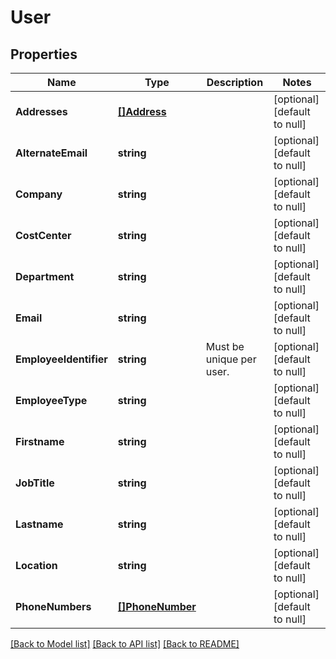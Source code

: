 # User

## Properties
Name | Type | Description | Notes
------------ | ------------- | ------------- | -------------
**Addresses** | [**[]Address**](Address.md) |  | [optional] [default to null]
**AlternateEmail** | **string** |  | [optional] [default to null]
**Company** | **string** |  | [optional] [default to null]
**CostCenter** | **string** |  | [optional] [default to null]
**Department** | **string** |  | [optional] [default to null]
**Email** | **string** |  | [optional] [default to null]
**EmployeeIdentifier** | **string** | Must be unique per user. | [optional] [default to null]
**EmployeeType** | **string** |  | [optional] [default to null]
**Firstname** | **string** |  | [optional] [default to null]
**JobTitle** | **string** |  | [optional] [default to null]
**Lastname** | **string** |  | [optional] [default to null]
**Location** | **string** |  | [optional] [default to null]
**PhoneNumbers** | [**[]PhoneNumber**](PhoneNumber.md) |  | [optional] [default to null]

[[Back to Model list]](../README.md#documentation-for-models) [[Back to API list]](../README.md#documentation-for-api-endpoints) [[Back to README]](../README.md)

